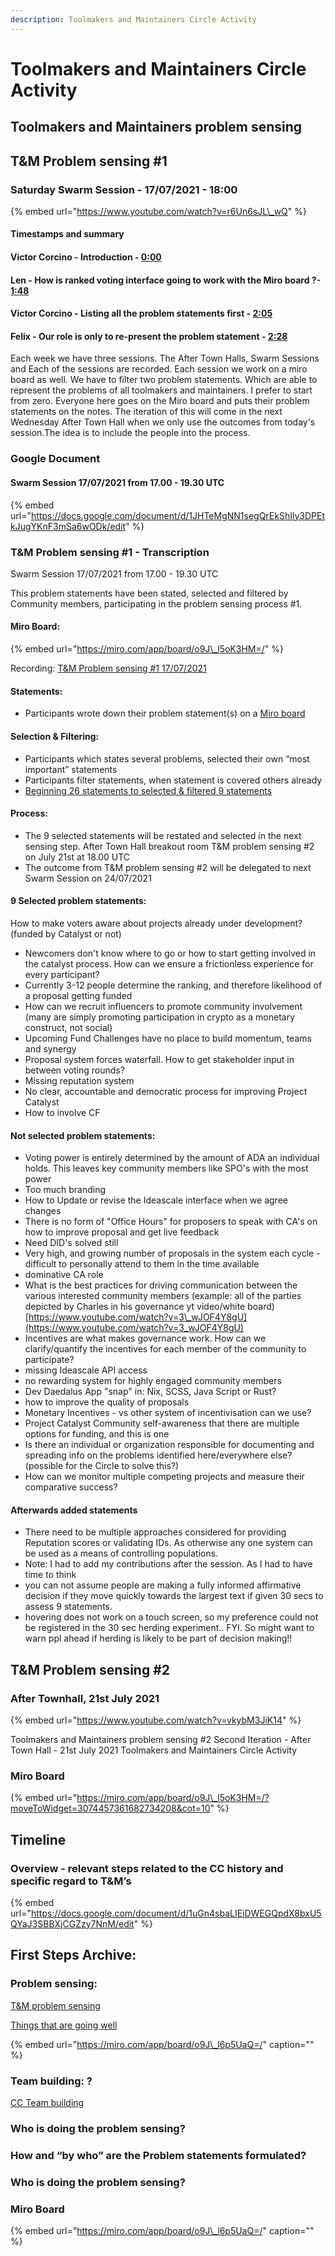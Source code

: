 ```yaml
---
description: Toolmakers and Maintainers Circle Activity
---
```


# Toolmakers and Maintainers Circle Activity

## Toolmakers and Maintainers problem sensing

## T&M Problem sensing \#1

### Saturday Swarm Session - 17/07/2021 - 18:00

{% embed url="https://www.youtube.com/watch?v=r6Un6sJL\_wQ" %}

#### Timestamps and summary

#### Victor Corcino - Introduction - [0:00](https://youtu.be/r6Un6sJL_wQ?t=1)

#### Len - How is ranked voting interface going to work with the Miro board ?- [1:48](https://www.youtube.com/watch?v=r6Un6sJL_wQ&t=108s)

#### Victor Corcino - Listing all the problem statements first - [2:05](https://www.youtube.com/watch?v=r6Un6sJL_wQ&t=125s)

#### Felix - Our role is only to re-present the problem statement - [2:28](https://www.youtube.com/watch?v=r6Un6sJL_wQ&t=148s)

Each week we have three sessions. The After Town Halls, Swarm Sessions and Each of the sessions are recorded. Each session we work on a miro board as well. We have to filter two problem statements. Which are able to represent the problems of all toolmakers and maintainers. I prefer to start from zero. Everyone here goes on the Miro board and puts their problem statements on the notes. The iteration of this will come in the next Wednesday After Town Hall when we only use the outcomes from today's session.The idea is to include the people into the process.

### Google Document

#### Swarm Session 17/07/2021 from 17.00 - 19.30 UTC

{% embed url="https://docs.google.com/document/d/1JHTeMgNN1segQrEkShIly3DPEtkJugYKnF3mSa6wODk/edit" %}

### T&M Problem sensing \#1 - Transcription

Swarm Session 17/07/2021 from 17.00 - 19.30 UTC

This problem statements have been stated, selected and filtered by Community members, participating in the problem sensing process \#1. 

#### Miro Board:

{% embed url="https://miro.com/app/board/o9J\_l5oK3HM=/" %}

Recording: [T&M Problem sensing \#1 17/07/2021](https://drive.google.com/file/d/1g8DnVHvrIQ_ZyFmEU0C-7lJKQQLNcuY7/view?usp=sharing)

#### Statements:

* Participants wrote down their problem statement\(s\) on a [Miro board](https://miro.com/app/board/o9J_l5oK3HM=/)

#### Selection & Filtering:

* Participants which states several problems, selected their own “most important” statements
* Participants filter statements, when statement is covered others already
* [Beginning 26 statements to selected & filtered 9 statements](https://miro.com/app/board/o9J_l6p5UaQ=/?moveToWidget=3074457361598731172&cot=14)

#### Process: 

* The 9 selected statements will be restated and selected in the next sensing step. After Town Hall breakout room T&M problem sensing \#2 on July 21st at 18.00 UTC 
* The outcome from T&M problem sensing \#2 will be delegated to next Swarm Session on 24/07/2021

#### 9 Selected problem statements:

How to make voters aware about projects already under development? \(funded by Catalyst or not\)

* Newcomers don't know where to go or how to start getting involved in the catalyst process. How can we ensure a frictionless experience for every participant?
* Currently 3-12 people determine the ranking, and therefore likelihood of a proposal getting funded
* How can we recruit influencers to promote community involvement \(many are simply promoting participation in crypto as a monetary construct, not social\)
* Upcoming Fund Challenges have no place to build momentum, teams and synergy
* Proposal system forces waterfall. How to get stakeholder input in between voting rounds?
* Missing reputation system
* No clear, accountable and democratic process for improving Project Catalyst
* How to involve CF

#### Not selected problem statements:

* Voting power is entirely determined by the amount of ADA an individual holds. This leaves key community members like SPO's with the most power
* Too much branding
* How to Update or revise the Ideascale interface when we agree changes
* There is no form of "Office Hours" for proposers to speak with CA's on how to improve proposal and get live feedback
* Need DID's solved still
* Very high, and growing number of proposals in the system each cycle - difficult to personally attend to them in the time available
* dominative CA role
* What is the best practices for driving communication between the various interested community members \(example: all of the parties depicted by Charles in his governance yt video/white board\)[https://www.youtube.com/watch?v=3\_wJOF4Y8gU](https://www.youtube.com/watch?v=3_wJOF4Y8gU)
* Incentives are what makes governance work. How can we clarify/quantify the incentives for each member of the community to participate?
* missing Ideascale API access
* no rewarding system for highly engaged community members
* Dev Daedalus App "snap" in: Nix, SCSS, Java Script or Rust?
* how to improve the quality of proposals
* Monetary Incentives - vs other system of incentivisation can we use?
* Project Catalyst Community self-awareness that there are multiple options for funding, and this is one
* Is there an individual or organization responsible for documenting and spreading info on the problems identified here/everywhere else? \(possible for the Circle to solve this?\)
* How can we monitor multiple competing projects and measure their comparative success?

#### Afterwards added statements

* There need to be multiple approaches considered for providing Reputation scores or validating IDs. As otherwise any one system can be used as a means of controlling populations.
* Note: I had to add my contributions after the session. As I had to have time to think
* you can not assume people are making a fully informed affirmative decision if they move quickly towards the largest text if given 30 secs to assess 9 statements.
* hovering does not work on a touch screen, so my preference could not be registered in the 30 sec herding experiment.. FYI. So might want to warn ppl ahead if herding is likely to be part of decision making!!

## T&M Problem sensing \#2

### After Townhall, 21st July 2021

{% embed url="https://www.youtube.com/watch?v=vkybM3JiK14" %}

Toolmakers and Maintainers problem sensing \#2 Second Iteration - After Town Hall - 21st July 2021 Toolmakers and Maintainers Circle Activity

### Miro Board

{% embed url="https://miro.com/app/board/o9J\_l5oK3HM=/?moveToWidget=3074457361682734208&cot=10" %}

## Timeline

### Overview - relevant steps related to the CC history and specific regard to T&M’s

{% embed url="https://docs.google.com/document/d/1uGn4sbaLIEiDWEGQpdX8bxU5QYaJ3SBBXjCGZzy7NnM/edit" %}



## First Steps Archive:

### Problem sensing:

[T&M problem sensing](https://docs.google.com/document/d/1JHTeMgNN1segQrEkShIly3DPEtkJugYKnF3mSa6wODk/edit?usp=sharing)

[Things that are going well](https://docs.google.com/document/d/1VeZVIlWWn4q85q3SL5BaQSZ0WI_BAXWIjtWSDSvhPzc/edit?usp=sharing)

{% embed url="https://miro.com/app/board/o9J\_l6p5UaQ=/" caption="" %}

### Team building: ?

[CC Team building](https://docs.google.com/document/d/1VYfsNwDCYlFck9gwHyvmiBDARS4JGhfy6cs5gNpiQE8/edit?usp=sharing)

### Who is doing the problem sensing?

### How and “by who” are the Problem statements formulated?

### Who is doing the problem sensing?

### Miro Board

{% embed url="https://miro.com/app/board/o9J\_l6p5UaQ=/" caption="" %}

